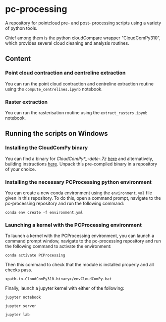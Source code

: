 # pc-processing
A repository for pointcloud pre- and post- processing scripts using a variety of python tools. 

Chief among them is the python cloudCompare wrapper "CloudComPy310", which provides several cloud cleaning and analysis routines. 

## Content

### Point cloud contraction and centreline extraction

You can run the point cloud contraction and centreline extraction routine using the ``compute_centrelines.ipynb`` notebook.

### Raster extraction 
You can run the rasterisation  routine using the ``extract_rasters.ipynb`` notebook.

## Running the scripts on Windows 

### Installing the CloudComPy binary

You can find a binary for *CloudComPy\*_-date-.7z* [here](https://www.simulation.openfields.fr/index.php/cloudcompy-downloads) and alternatively, building instructions [here](https://github.com/CloudCompare/CloudComPy/blob/master/doc/BuildWindowsConda.md). Unpack this pre-compiled binary in a repository of your choice. 

### Installing the necessary PCProcessing python environment
You can create a new conda environment using the `environment.yml` file given in this repository. To do this, open a command prompt, navigate to the pc-processing repository and run the following command: 

```conda env create -f environment.yml```

### Launching a kernel with the PCProcessing environment

To launch a kernel with the PCProcessing environment, you can launch a command prompt window, navigate to the pc-processing repository and run the following command to activate the environment:

```conda activate PCProcessing```

Then this command to check that the module is installed properly and all checks pass. 

```<path-to-CloudComPy310-binary>/envCloudComPy.bat```

Finally, launch a jupyter kernel with either of the following:

```jupyter notebook```

```jupyter server```

```jupyter lab```

